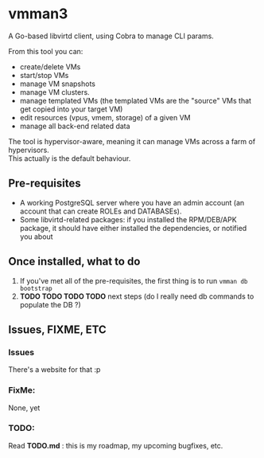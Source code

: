 # vmman3
A Go-based libvirtd client, using Cobra to manage CLI params.

From this tool you can:
- create/delete VMs
- start/stop VMs
- manage VM snapshots
- manage VM clusters.
- manage templated VMs (the templated VMs are the "source" VMs that get copied into your target VM)
- edit resources (vpus, vmem, storage) of a given VM
- manage all back-end related data

The tool is hypervisor-aware, meaning it can manage VMs across a farm of hypervisors.<br>
This actually is the default behaviour.

## Pre-requisites
- A working PostgreSQL server where you have an admin account (an account that can create ROLEs and DATABASEs).
- Some libvirtd-related packages: if you installed the RPM/DEB/APK package, it should have either installed the dependencies, or notified you about

## Once installed, what to do
1. If you've met all of the pre-requisites, the first thing is to run `vmman db bootstrap`
2. **TODO TODO TODO TODO** next steps (do I really need db commands to populate the DB ?)

## Issues, FIXME, ETC

### Issues
There's a website for that :p

### FixMe:
None, yet

### TODO:
Read **TODO.md** : this is my roadmap, my upcoming bugfixes, etc.